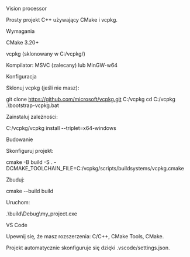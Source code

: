 Vision processor

Prosty projekt C++ używający CMake i vcpkg.

Wymagania





CMake 3.20+



vcpkg (sklonowany w C:/vcpkg/)



Kompilator: MSVC (zalecany) lub MinGW-w64

Konfiguracja





Sklonuj vcpkg (jeśli nie masz):

git clone https://github.com/microsoft/vcpkg.git C:/vcpkg
cd C:/vcpkg
.\bootstrap-vcpkg.bat



Zainstaluj zależności:

C:/vcpkg/vcpkg install --triplet=x64-windows

Budowanie





Skonfiguruj projekt:

cmake -B build -S . -DCMAKE_TOOLCHAIN_FILE=C:/vcpkg/scripts/buildsystems/vcpkg.cmake



Zbuduj:

cmake --build build



Uruchom:

.\build\Debug\my_project.exe

VS Code





Upewnij się, że masz rozszerzenia: C/C++, CMake Tools, CMake.



Projekt automatycznie skonfiguruje się dzięki .vscode/settings.json.